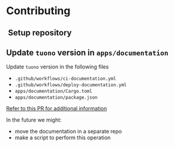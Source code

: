 # Contributing

##  Setup repository

## Update `tuono` version in `apps/documentation`

Update `tuono` version in the following files

- `.github/workflows/ci-documentation.yml`
- `.github/workflows/deploy-documentation.yml`
- `apps/documentation/Cargo.toml`
- `apps/documentation/package.json`

[Refer to this PR for additional information](https://github.com/tuono-labs/tuono/pull/236/files)

In the future we might:

- move the documentation in a separate repo
- make a script to perform this operation
